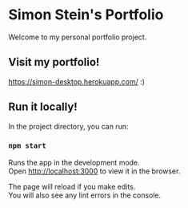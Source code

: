 # Simon Stein's Portfolio

Welcome to my personal portfolio project.

## Visit my portfolio!

https://simon-desktop.herokuapp.com/ :)

## Run it locally!

In the project directory, you can run:

### `npm start`

Runs the app in the development mode.\
Open [http://localhost:3000](http://localhost:3000) to view it in the browser.

The page will reload if you make edits.\
You will also see any lint errors in the console.

